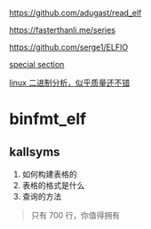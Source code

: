 https://github.com/adugast/read_elf

https://fasterthanli.me/series

https://github.com/serge1/ELFIO


[special section](https://lwn.net/Articles/531148/)

[linux 二进制分析，似乎质量还不错](https://book.douban.com/subject/27592738/)

# binfmt_elf

## kallsyms
1. 如何构建表格的
2. 表格的格式是什么
3. 查询的方法
> 只有 700 行，你值得拥有
